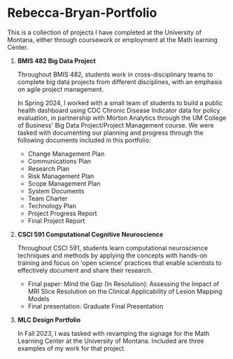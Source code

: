 # Rebecca-Bryan-Portfolio
This is a collection of projects I have completed at the University of Montana, either through coursework or employment at the Math learning Center. 

1. **BMIS 482 Big Data Project**

   Throughout BMIS 482, students work in cross-disciplinary teams to complete big data projects from different disciplines,       with an  emphasis on agile project management.
   
   In Spring 2024, I worked with a small team of students to build a public health dashboard using CDC Chronic Disease            Indicator data for policy evaluation, in partnership with Morton Analytics through the UM College of Business' Big Data        Project/Project Management course. We were tasked with documenting our planning and progress through the following             documents included in this portfolio:
      - Change Management Plan
      - Communications Plan
      - Research Plan
      - Risk Management Plan
      - Scope Management Plan
      - System Documents
      - Team Charter
      - Technology Plan
      - Project Progress Report
      - Final Project Report

2. **CSCI 591 Computational Cognitive Neuroscience**

   Throughout CSCI 591, students learn computational neuroscience techniques and methods by applying the concepts with hands-on training and focus on 'open science' practices that enable scientists to effectively document and share their research.
      - Final paper: Mind the Gap (In Resolution): Assessing the Impact of MRI Slice Resolution on the Clinical Applicability of Lesion Mapping Models
      - Final presentation: Graduate Final Presentation 

4. **MLC Design Portfolio**

   In Fall 2023, I was tasked with revamping the signage for the Math Learning Center at the University of Montana. Included      are three examples of my work for that project.
